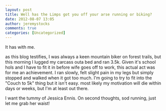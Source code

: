 ```yaml
---
layout: post
title: Well has the Limps got you off your arse running or biking? 
date: 2012-08-07 13:05
author: jeremystocks
comments: true
categories: [Uncategorized]
---
```

It has with me. 

as this blog testifies, I was always a keen mountain biker on forest trails, but this morning I lugged my carcass outa bed and ran 3.5k. Given it's school hols and I have to fit it in before wife goes off to work, this actual act was for me an achievement. I ran slowly, felt slight pain in my legs but simply stopped and walked when it got too much. I'm going to try to fit into the "Couch to 5k" thing but it isn't easy. most likely my motivation will die within days or weeks, but I'm at least out there.

I want the tummy of Jessica Ennis. On second thoughts, sod running, just let me grab her waist!
